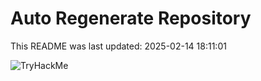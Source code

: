 # Auto Regenerate Repository

This README was last updated: 2025-02-14 18:11:01

 ![TryHackMe](https://tryhackme.com/badge/533634)